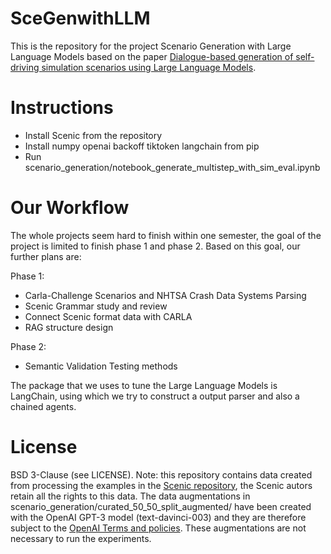 # SceGenwithLLM

This is the repository for the project Scenario Generation with Large Language Models based on the paper [Dialogue-based generation of self-driving simulation scenarios using Large Language Models](https://arxiv.org/abs/2310.17372).

# Instructions

* Install Scenic from the repository
* Install numpy openai backoff tiktoken langchain from pip 
* Run scenario_generation/notebook_generate_multistep_with_sim_eval.ipynb

# Our Workflow

The whole projects seem hard to finish within one semester, the goal of the project is limited
to finish phase 1 and phase 2. Based on this goal, our further plans are:

Phase 1:
* Carla-Challenge Scenarios and NHTSA Crash Data Systems Parsing
* Scenic Grammar study and review
* Connect Scenic format data with CARLA
* RAG structure design

Phase 2:
* Semantic Validation Testing methods

The package that we uses to tune the Large Language Models is LangChain, using which we try to construct a output parser and also a chained agents. 

# License

BSD 3-Clause (see LICENSE).
Note: this repository contains data created from processing the examples in the [Scenic repository](https://github.com/BerkeleyLearnVerify/Scenic), the Scenic autors retain all the rights to this data.
The data augmentations in scenario_generation/curated_50_50_split_augmented/ have been created with the OpenAI GPT-3 model (text-davinci-003) and they are therefore subject to the [OpenAI Terms and policies](https://openai.com/policies). These augmentations are not necessary to run the experiments.
